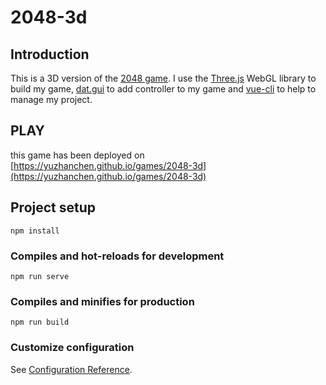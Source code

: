 # 2048-3d


## Introduction

This is a 3D version of the [2048 game](https://play2048.co).
I use the [Three.js](https://github.com/mrdoob/three.js) WebGL library to build my game, [dat.gui](https://github.com/dataarts/dat.gui) to add controller to my game and [vue-cli](https://cli.vuejs.org/) to help to manage my project.

## PLAY

this game has been deployed on [https://yuzhanchen.github.io/games/2048-3d](https://yuzhanchen.github.io/games/2048-3d)

## Project setup
```
npm install
```

### Compiles and hot-reloads for development
```
npm run serve
```

### Compiles and minifies for production
```
npm run build
```

### Customize configuration
See [Configuration Reference](https://cli.vuejs.org/config/).

